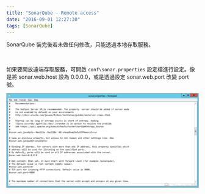 ```yaml
---
title: "SonarQube - Remote access"
date: "2016-09-01 12:27:30"
tags: [SonarQube]
---
```



SonarQube 裝完後若未做任何修改，只能透過本地存取服務。  

<!-- More -->

<br/>

如果要開放遠端存取服務，可開啟 `conf\sonar.properties` 設定檔進行設定。像是將 sonar.web.host 設為 0.0.0.0，或是透過設定 sonar.web.port 改變 port 號。  

![1.png](1.png)
